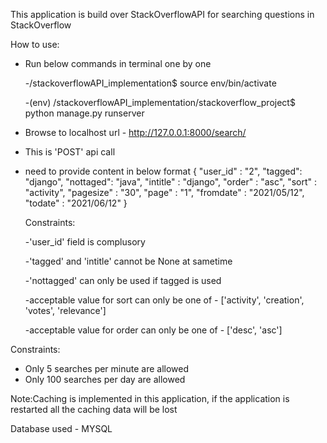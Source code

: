 This application is build over StackOverflowAPI for searching questions in StackOverflow

How to use:

- Run below commands in terminal one by one

	-/stackoverflowAPI_implementation$ source env/bin/activate
	
	-(env) /stackoverflowAPI_implementation/stackoverflow_project$ python manage.py runserver

- Browse to localhost url - http://127.0.0.1:8000/search/
- This is 'POST' api call
- need to provide content in below format
		{
		  "user_id" : "2",
		  "tagged": "django",
		  "nottaged": "java",
		  "intitle" : "django",
		  "order" : "asc",
		  "sort" : "activity",
		  "pagesize" : "30",
		  "page" : "1",
		  "fromdate" : "2021/05/12",
		  "todate" : "2021/06/12"
		}
		
	Constraints:
	
	-'user_id' field is complusory	
	
	-'tagged' and 'intitle' cannot be None at sametime	
	
	-'nottagged' can only be used if tagged is used	
	
	-acceptable value for sort can only be one of - ['activity', 'creation', 'votes', 'relevance']	
	
	-acceptable value for order can only be one of - ['desc', 'asc']

Constraints:
- Only 5 searches per minute are allowed
- Only 100 searches per day are allowed

Note:Caching is implemented in this application, if the application is restarted all the caching data will be lost

Database used - MYSQL

